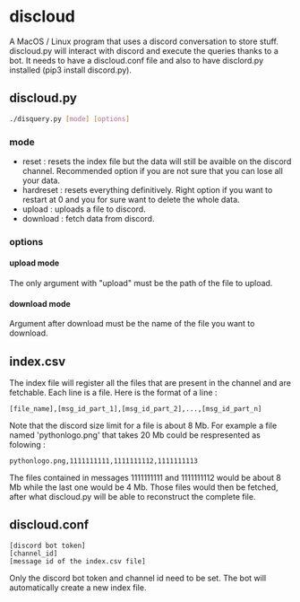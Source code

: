 # discloud

A MacOS / Linux program that uses a discord conversation to store stuff.
discloud.py will interact with discord and execute the queries thanks to a bot. It needs to have a discloud.conf file and also to have disclord.py installed (pip3 install discord.py).

## discloud.py

```bash
./disquery.py [mode] [options]
```
### mode

- reset : resets the index file but the data will still be avaible on the discord channel. Recommended option if you are not sure that you can lose all your data.
- hardreset : resets everything definitively. Right option if you want to restart at 0 and you for sure want to delete the whole data.
- upload : uploads a file to discord.
- download : fetch data from discord.

### options

#### upload mode

The only argument with "upload" must be the path of the file to upload.

#### download mode

Argument after download must be the name of the file you want to download.

## index.csv

The index file will register all the files that are present in the channel and are fetchable.
Each line is a file. Here is the format of a line :

```
[file_name],[msg_id_part_1],[msg_id_part_2],...,[msg_id_part_n]
```

Note that the discord size limit for a file is about 8 Mb.
For example a file named 'pythonlogo.png' that takes 20 Mb could be respresented as folowing :

```
pythonlogo.png,1111111111,1111111112,1111111113
```

The files contained in messages 1111111111 and 1111111112 would be about 8 Mb while the last one would be 4 Mb.
Those files would then be fetched, after what discloud.py will be able to reconstruct the complete file.


## discloud.conf

```
[discord bot token]
[channel_id]
[message id of the index.csv file]
```

Only the discord bot token and channel id need to be set. The bot will automatically create a new index file.

